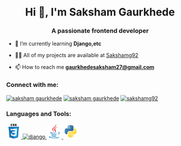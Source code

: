 <h1 align="center">Hi 👋, I'm Saksham Gaurkhede</h1>
<h3 align="center">A passionate frontend developer</h3>

- 🌱 I’m currently learning **Django,etc**

- 👨‍💻 All of my projects are available at [Sakshamg92](Sakshamg92)

- 📫 How to reach me **gaurkhedesaksham27@gmail.com**

<h3 align="left">Connect with me:</h3>
<p align="left">
<a href="https://x.com/sakshamg92?t=c4A5vFdNOSbnDK-g3iALIw&s=09" target="blank"><img align="center" src="https://raw.githubusercontent.com/rahuldkjain/github-profile-readme-generator/master/src/images/icons/Social/twitter.svg" alt="saksham gaurkhede" height="30" width="40" /></a>
<a href="https://linkedin.com/in/saksham gaurkhede" target="blank"><img align="center" src="https://raw.githubusercontent.com/rahuldkjain/github-profile-readme-generator/master/src/images/icons/Social/linked-in-alt.svg" alt="saksham gaurkhede" height="30" width="40" /></a>
<a href="https://instagram.com/sakshamg92" target="blank"><img align="center" src="https://raw.githubusercontent.com/rahuldkjain/github-profile-readme-generator/master/src/images/icons/Social/instagram.svg" alt="sakshamg92" height="30" width="40" /></a>
</p>

<h3 align="left">Languages and Tools:</h3>
<p align="left"> <a href="https://www.w3schools.com/css/" target="_blank" rel="noreferrer"> <img src="https://raw.githubusercontent.com/devicons/devicon/master/icons/css3/css3-original-wordmark.svg" alt="css3" width="40" height="40"/> </a> <a href="https://www.djangoproject.com/" target="_blank" rel="noreferrer"> <img src="https://cdn.worldvectorlogo.com/logos/django.svg" alt="django" width="40" height="40"/> </a> <a href="https://www.java.com" target="_blank" rel="noreferrer"> <img src="https://raw.githubusercontent.com/devicons/devicon/master/icons/java/java-original.svg" alt="java" width="40" height="40"/> </a> <a href="https://www.python.org" target="_blank" rel="noreferrer"> <img src="https://raw.githubusercontent.com/devicons/devicon/master/icons/python/python-original.svg" alt="python" width="40" height="40"/> </a> </p>


<!---
sakshamg92/sakshamg92 is a ✨ special ✨ repository because its `README.md` (this file) appears on your GitHub profile.
You can click the Preview link to take a look at your changes.
--->
